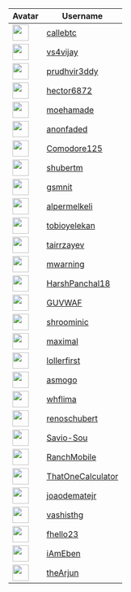 <!-- CONTRIBUTORS START -->
| Avatar | Username |
|--------|----------|
| <img src="https://avatars.githubusercontent.com/u/93376500?v=4" width="32"/> | [callebtc](https://github.com/callebtc) |
| <img src="https://avatars.githubusercontent.com/u/216637?v=4" width="32"/> | [vs4vijay](https://github.com/vs4vijay) |
| <img src="https://avatars.githubusercontent.com/u/20471162?v=4" width="32"/> | [prudhvir3ddy](https://github.com/prudhvir3ddy) |
| <img src="https://avatars.githubusercontent.com/u/5445152?v=4" width="32"/> | [hector6872](https://github.com/hector6872) |
| <img src="https://avatars.githubusercontent.com/u/69801237?v=4" width="32"/> | [moehamade](https://github.com/moehamade) |
| <img src="https://avatars.githubusercontent.com/u/124708903?v=4" width="32"/> | [anonfaded](https://github.com/anonfaded) |
| <img src="https://avatars.githubusercontent.com/u/6156234?v=4" width="32"/> | [Comodore125](https://github.com/Comodore125) |
| <img src="https://avatars.githubusercontent.com/u/87703131?v=4" width="32"/> | [shubertm](https://github.com/shubertm) |
| <img src="https://avatars.githubusercontent.com/u/57030143?v=4" width="32"/> | [gsmnit](https://github.com/gsmnit) |
| <img src="https://avatars.githubusercontent.com/u/108495629?v=4" width="32"/> | [alpermelkeli](https://github.com/alpermelkeli) |
| <img src="https://avatars.githubusercontent.com/u/28761482?v=4" width="32"/> | [tobioyelekan](https://github.com/tobioyelekan) |
| <img src="https://avatars.githubusercontent.com/u/5677768?v=4" width="32"/> | [tairrzayev](https://github.com/tairrzayev) |
| <img src="https://avatars.githubusercontent.com/u/546193?v=4" width="32"/> | [mwarning](https://github.com/mwarning) |
| <img src="https://avatars.githubusercontent.com/u/63415584?v=4" width="32"/> | [HarshPanchal18](https://github.com/HarshPanchal18) |
| <img src="https://avatars.githubusercontent.com/u/78759985?v=4" width="32"/> | [GUVWAF](https://github.com/GUVWAF) |
| <img src="https://avatars.githubusercontent.com/u/34897716?v=4" width="32"/> | [shroominic](https://github.com/shroominic) |
| <img src="https://avatars.githubusercontent.com/u/980679?v=4" width="32"/> | [maximal](https://github.com/maximal) |
| <img src="https://avatars.githubusercontent.com/u/43107113?v=4" width="32"/> | [lollerfirst](https://github.com/lollerfirst) |
| <img src="https://avatars.githubusercontent.com/u/175508099?v=4" width="32"/> | [asmogo](https://github.com/asmogo) |
| <img src="https://avatars.githubusercontent.com/u/111000195?v=4" width="32"/> | [whflima](https://github.com/whflima) |
| <img src="https://avatars.githubusercontent.com/u/46114615?v=4" width="32"/> | [renoschubert](https://github.com/renoschubert) |
| <img src="https://avatars.githubusercontent.com/u/72797635?v=4" width="32"/> | [Savio-Sou](https://github.com/Savio-Sou) |
| <img src="https://avatars.githubusercontent.com/u/732004?v=4" width="32"/> | [RanchMobile](https://github.com/RanchMobile) |
| <img src="https://avatars.githubusercontent.com/u/44733677?v=4" width="32"/> | [ThatOneCalculator](https://github.com/ThatOneCalculator) |
| <img src="https://avatars.githubusercontent.com/u/17418041?v=4" width="32"/> | [joaodematejr](https://github.com/joaodematejr) |
| <img src="https://avatars.githubusercontent.com/u/1661780?v=4" width="32"/> | [vashisthg](https://github.com/vashisthg) |
| <img src="https://avatars.githubusercontent.com/u/82412990?v=4" width="32"/> | [fhello23](https://github.com/fhello23) |
| <img src="https://avatars.githubusercontent.com/u/52974172?v=4" width="32"/> | [iAmEben](https://github.com/iAmEben) |
| <img src="https://avatars.githubusercontent.com/u/33110520?v=4" width="32"/> | [theArjun](https://github.com/theArjun) |
<!-- CONTRIBUTORS END -->

